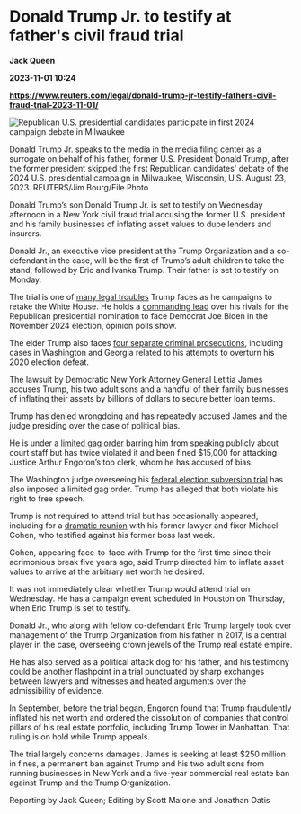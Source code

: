 # Donald Trump Jr. to testify at father's civil fraud trial
**Jack Queen**

**2023-11-01 10:24**

**https://www.reuters.com/legal/donald-trump-jr-testify-fathers-civil-fraud-trial-2023-11-01/**

![Republican U.S. presidential candidates participate in first 2024 campaign debate in Milwaukee](https://www.reuters.com/resizer/MzQO1HhWd3X5mLxD_4JE5KrnvfM=/1920x0/filters:quality(80)/cloudfront-us-east-2.images.arcpublishing.com/reuters/WBMDKPIENJM73NY3SAQY7WXIEU.jpg)

Donald Trump Jr. speaks to the media in the media filing center as a surrogate on behalf of his father, former U.S. President Donald Trump, after the former president skipped the first Republican candidates' debate of the 2024 U.S. presidential campaign in Milwaukee, Wisconsin, U.S. August 23, 2023. REUTERS/Jim Bourg/File Photo

Donald Trump’s son Donald Trump Jr. is set to testify on Wednesday afternoon in a New York civil fraud trial accusing the former U.S. president and his family businesses of inflating asset values to dupe lenders and insurers.

Donald Jr., an executive vice president at the Trump Organization and a co-defendant in the case, will be the first of Trump’s adult children to take the stand, followed by Eric and Ivanka Trump. Their father is set to testify on Monday.

The trial is one of [many legal troubles](https://www.reuters.com/legal/government/legal-troubles-former-us-president-donald-trump-2023-10-02/) Trump faces as he campaigns to retake the White House. He holds a [commanding lead](https://www.reuters.com/world/us/trump-edges-up-iowa-even-legal-challenges-grow-poll-shows-2023-10-30/) over his rivals for the Republican presidential nomination to face Democrat Joe Biden in the November 2024 election, opinion polls show.

The elder Trump also faces [four separate criminal prosecutions](https://www.reuters.com/legal/government/key-dates-trumps-overlapping-legal-political-calendars-2023-09-18/), including cases in Washington and Georgia related to his attempts to overturn his 2020 election defeat.

The lawsuit by Democratic New York Attorney General Letitia James accuses Trump, his two adult sons and a handful of their family businesses of inflating their assets by billions of dollars to secure better loan terms.

Trump has denied wrongdoing and has repeatedly accused James and the judge presiding over the case of political bias.

He is under a [limited gag order](https://www.reuters.com/legal/judge-will-reconsider-donald-trumps-10000-gag-order-fine-amid-civil-fraud-trial-2023-10-26/) barring him from speaking publicly about court staff but has twice violated it and been fined $15,000 for attacking Justice Arthur Engoron’s top clerk, whom he has accused of bias.

The Washington judge overseeing his [federal election subversion trial](https://www.reuters.com/legal/judge-reinstates-gag-order-trump-election-case-2023-10-29/) has also imposed a limited gag order. Trump has alleged that both violate his right to free speech.

Trump is not required to attend trial but has occasionally appeared, including for a [dramatic reunion](https://www.reuters.com/legal/former-trump-lawyer-michael-cohen-set-testify-ex-presidents-civil-fraud-trial-2023-10-24/) with his former lawyer and fixer Michael Cohen, who testified against his former boss last week.

Cohen, appearing face-to-face with Trump for the first time since their acrimonious break five years ago, said Trump directed him to inflate asset values to arrive at the arbitrary net worth he desired.

It was not immediately clear whether Trump would attend trial on Wednesday. He has a campaign event scheduled in Houston on Thursday, when Eric Trump is set to testify.

Donald Jr., who along with fellow co-defendant Eric Trump largely took over management of the Trump Organization from his father in 2017, is a central player in the case, overseeing crown jewels of the Trump real estate empire.

He has also served as a political attack dog for his father, and his testimony could be another flashpoint in a trial punctuated by sharp exchanges between lawyers and witnesses and heated arguments over the admissibility of evidence.

In September, before the trial began, Engoron found that Trump fraudulently inflated his net worth and ordered the dissolution of companies that control pillars of his real estate portfolio, including Trump Tower in Manhattan. That ruling is on hold while Trump appeals.

The trial largely concerns damages. James is seeking at least $250 million in fines, a permanent ban against Trump and his two adult sons from running businesses in New York and a five-year commercial real estate ban against Trump and the Trump Organization.

Reporting by Jack Queen; Editing by Scott Malone and Jonathan Oatis